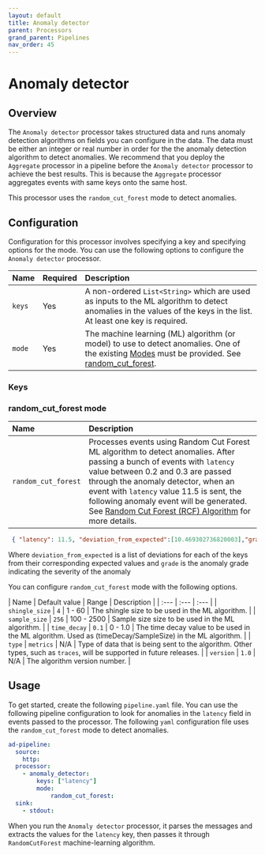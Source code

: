 ```yaml
---
layout: default
title: Anomaly detector
parent: Processors
grand_parent: Pipelines
nav_order: 45
---
```


# Anomaly detector

## Overview

The `Anomaly detector` processor takes structured data and runs anomaly detection algorithms on fields you can configure in the data. The data must be either an integer or real number in order for the the anomaly detection algorithm to detect anomalies. We recommend that you deploy the `Aggregate` processor in a pipeline before the `Anomaly detector` processor to achieve the best results.  This is because the `Aggregate` processor aggregates events with same keys onto the same host.

This processor uses the `random_cut_forest` mode to detect anomalies. 


## Configuration

Configuration for this processor involves specifying a key and specifying options for the mode. You can use the following options to configure the `Anomaly detector` processor.

| Name | Required | Description |
| :--- | :--- | :--- |
| `keys` | Yes | A non-ordered `List<String>` which are used as inputs to the ML algorithm to detect anomalies in the values of the keys in the list. At least one key is required.
| `mode` | Yes |  The machine learning (ML) algorithm (or model) to use to detect anomalies. One of the existing [Modes](#modes) must be provided. See [random_cut_forest](#random_cut_forest).

### Keys


### random_cut_forest mode

<!--- Add description for the random_forest_cut mode.--->

| Name | Description |
| :--- | :--- |
| `random_cut_forest` | Processes events using Random Cut Forest ML algorithm to detect anomalies. After passing a bunch of events with `latency` value between 0.2 and 0.3 are passed through the anomaly detector, when an event with `latency` value 11.5 is sent, the following anomaly event will be generated. See [Random Cut Forest (RCF) Algorithm](https://docs.aws.amazon.com/sagemaker/latest/dg/randomcutforest.html) for more details.| 



 ```json
  { "latency": 11.5, "deviation_from_expected":[10.469302736820003],"grade":1.0}
```

Where `deviation_from_expected` is a list of deviations for each of the keys from their corresponding expected values and `grade` is the anomaly grade indicating the severity of the anomaly

       

You can configure `random_cut_forest` mode with the following options. 

| Name | Default value | Range | Description |
| :--- | :--- | :--- |
| `shingle_size` | `4` | 1 - 60 | The shingle size to be used in the ML algorithm. |
| `sample_size` | `256` | 100 - 2500 | Sample size size to be used in the ML algorithm. |
| `time_decay` | `0.1` | 0 - 1.0 | The time decay value to be used in the ML algorithm. Used as (timeDecay/SampleSize) in the ML algorithm. |
| `type` | `metrics` | N/A | Type of data that is being sent to the algorithm. Other types, such as `traces`, will be supported in future releases. |
| `version` | `1.0` | N/A | The algorithm version number. |

## Usage

To get started, create the following `pipeline.yaml` file. You can use the following pipeline configuration to look for anomalies in the `latency` field in events passed to the processor. The following `yaml` configuration file uses the `random_cut_forest` mode to detect anomalies.

```yaml
ad-pipeline:
  source:
    http:
  processor:
    - anomaly_detector:
        keys: ["latency"]
        mode: 
            random_cut_forest:
  sink:
    - stdout:
```

When you run the `Anomaly detector` processor, it parses the messages and extracts the values for the `latency` key, then passes it through `RandomCutForest` machine-learning algorithm.